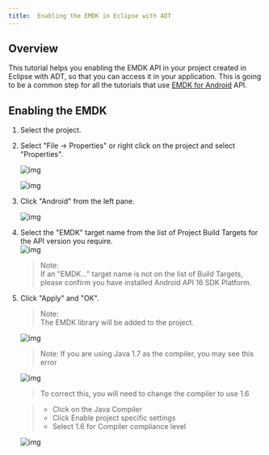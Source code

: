 ```yaml
---
title:  Enabling the EMDK in Eclipse with ADT
---
```

## Overview

This tutorial helps you enabling the EMDK API in your project created in Eclipse with ADT, so that you can access it in your application. This is going to be a common step for all the tutorials that use [EMDK for Android](https://developer.motorolasolutions.com/community/android/emdk) API. 

## Enabling the EMDK 
1. Select the project.
  
2. Select "File -> Properties" or right click on the project and select "Properties".
  
    ![img](images/setup/image011.jpg)
   
    ![img](images/setup/image013.jpg)
   
3. Click "Android" from the left pane.
  
    ![img](images/setup/image037.jpg)
 
4. Select the "EMDK" target name from the list of Project Build Targets for the API version you require.  
    ![img](images/setup/image039.jpg)  

    >Note:  
    >If an "EMDK..." target name is not on the list of Build Targets, please confirm you have installed Android API 16 SDK Platform.

5. Click "Apply" and "OK".  
    >Note:  
    >The EMDK library will be added to the project.  
    
    ![img](images/setup/image041.jpg) 

    >Note:
    >If you are using Java 1.7 as the compiler, you may see this error
    
    ![img](images/setup/compiler_error.jpg) 

    > To correct this, you will need to change the compiler to use 1.6
    
    > * Click on the Java Compiler
    > * Click Enable project specific settings
    > * Select 1.6 for Compiler compliance level
    
    ![img](images/setup/image101.jpg)
